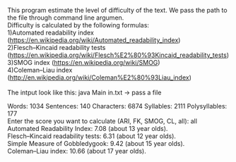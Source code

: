 This program estimate the level of difficulty of the text.
We pass the path to the file through command line argumen.
<br>
Difficulty is calculated by the following formulas:<br>
1)Automated readability index (https://en.wikipedia.org/wiki/Automated_readability_index)<br>
2)Flesch–Kincaid readability tests (https://en.wikipedia.org/wiki/Flesch%E2%80%93Kincaid_readability_tests)<br>
3)SMOG index (https://en.wikipedia.org/wiki/SMOG)<br>
4)Coleman–Liau index (http://en.wikipedia.org/wiki/Coleman%E2%80%93Liau_index)<br>
<br>
The intput look like this:
java Main in.txt -> pass a file

Words: 1034
Sentences: 140
Characters: 6874
Syllables: 2111
Polysyllables: 177<br>
Enter the score you want to calculate (ARI, FK, SMOG, CL, all): all
 <br>
Automated Readability Index: 7.08 (about 13 year olds).<br>
Flesch–Kincaid readability tests: 6.31 (about 12 year olds).<br>
Simple Measure of Gobbledygook: 9.42 (about 15 year olds).<br>
Coleman–Liau index: 10.66 (about 17 year olds).<br>
